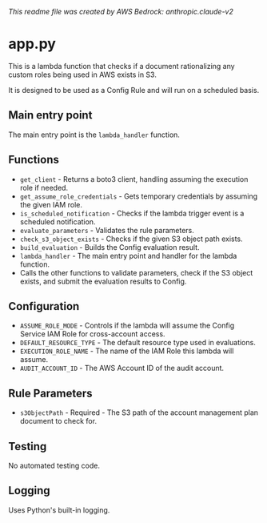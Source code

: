 *This readme file was created by AWS Bedrock: anthropic.claude-v2*

# app.py

This is a lambda function that checks if a document rationalizing any custom roles being used in AWS exists in S3.

It is designed to be used as a Config Rule and will run on a scheduled basis.

## Main entry point

The main entry point is the `lambda_handler` function.

## Functions

- `get_client` - Returns a boto3 client, handling assuming the execution role if needed.
- `get_assume_role_credentials` - Gets temporary credentials by assuming the given IAM role.
- `is_scheduled_notification` - Checks if the lambda trigger event is a scheduled notification. 
- `evaluate_parameters` - Validates the rule parameters.
- `check_s3_object_exists` - Checks if the given S3 object path exists. 
- `build_evaluation` - Builds the Config evaluation result.
- `lambda_handler` - The main entry point and handler for the lambda function.
- Calls the other functions to validate parameters, check if the S3 object exists, and submit the evaluation results to Config.

## Configuration

- `ASSUME_ROLE_MODE` - Controls if the lambda will assume the Config Service IAM Role for cross-account access.
- `DEFAULT_RESOURCE_TYPE` - The default resource type used in evaluations.
- `EXECUTION_ROLE_NAME` - The name of the IAM Role this lambda will assume.
- `AUDIT_ACCOUNT_ID` - The AWS Account ID of the audit account.

## Rule Parameters

- `s3ObjectPath` - Required - The S3 path of the account management plan document to check for.

## Testing

No automated testing code.

## Logging

Uses Python's built-in logging.
